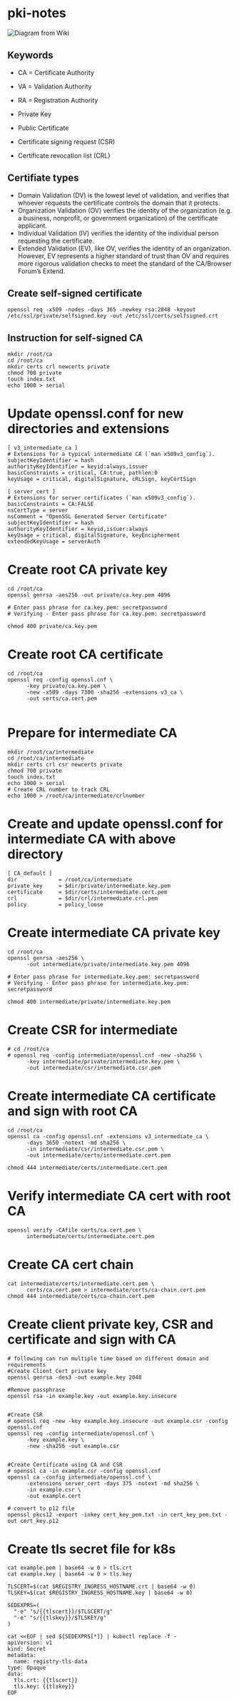 # pki-notes

![Diagram from Wiki](https://upload.wikimedia.org/wikipedia/commons/3/34/Public-Key-Infrastructure.svg)


## Keywords
* CA = Certificate Authority
* VA = Validation Authority
* RA = Registration Authority

* Private Key
* Public Certificate
* Certificate signing request (CSR)
* Certificate revocation list (CRL)

## Certifiate types

* Domain Validation (DV) is the lowest level of validation, and verifies that whoever requests the certificate controls the domain that it protects.
* Organization Validation (OV) verifies the identity of the organization (e.g. a business, nonprofit, or government organization) of the certificate applicant.
* Individual Validation (IV) verifies the identity of the individual person requesting the certificate.
* Extended Validation (EV), like OV, verifies the identity of an organization. However, EV represents a higher standard of trust than OV and requires more rigorous validation checks to meet the standard of the CA/Browser Forum’s Extend.

## Create self-signed certificate
```
openssl req -x509 -nodes -days 365 -newkey rsa:2048 -keyout /etc/ssl/private/selfsigned.key -out /etc/ssl/certs/selfsigned.crt
```

## Instruction for self-signed CA
```
mkdir /root/ca
cd /root/ca
mkdir certs crl newcerts private
chmod 700 private
touch index.txt
echo 1000 > serial
```
# Update openssl.conf for new directories and extensions
```
[ v3_intermediate_ca ]
# Extensions for a typical intermediate CA (`man x509v3_config`).
subjectKeyIdentifier = hash
authorityKeyIdentifier = keyid:always,issuer
basicConstraints = critical, CA:true, pathlen:0
keyUsage = critical, digitalSignature, cRLSign, keyCertSign

[ server_cert ]
# Extensions for server certificates (`man x509v3_config`).
basicConstraints = CA:FALSE
nsCertType = server
nsComment = "OpenSSL Generated Server Certificate"
subjectKeyIdentifier = hash
authorityKeyIdentifier = keyid,issuer:always
keyUsage = critical, digitalSignature, keyEncipherment
extendedKeyUsage = serverAuth
```
# Create root CA private key
```
cd /root/ca
openssl genrsa -aes256 -out private/ca.key.pem 4096

# Enter pass phrase for ca.key.pem: secretpassword
# Verifying - Enter pass phrase for ca.key.pem: secretpassword

chmod 400 private/ca.key.pem
```
# Create root CA certificate
```
cd /root/ca
openssl req -config openssl.cnf \
      -key private/ca.key.pem \
      -new -x509 -days 7300 -sha256 -extensions v3_ca \
      -out certs/ca.cert.pem
      
```
# Prepare for intermediate CA
```
mkdir /root/ca/intermediate
cd /root/ca/intermediate
mkdir certs crl csr newcerts private
chmod 700 private
touch index.txt
echo 1000 > serial
# Create CRL number to track CRL
echo 1000 > /root/ca/intermediate/crlnumber
```
# Create and update openssl.conf for intermediate CA with above directory
```
[ CA_default ]
dir             = /root/ca/intermediate
private_key     = $dir/private/intermediate.key.pem
certificate     = $dir/certs/intermediate.cert.pem
crl             = $dir/crl/intermediate.crl.pem
policy          = policy_loose
```
# Create intermediate CA private key
```
cd /root/ca
openssl genrsa -aes256 \
      -out intermediate/private/intermediate.key.pem 4096

# Enter pass phrase for intermediate.key.pem: secretpassword
# Verifying - Enter pass phrase for intermediate.key.pem: secretpassword

chmod 400 intermediate/private/intermediate.key.pem
```
# Create CSR for intermediate
```
# cd /root/ca
# openssl req -config intermediate/openssl.cnf -new -sha256 \
      -key intermediate/private/intermediate.key.pem \
      -out intermediate/csr/intermediate.csr.pem
```

# Create intermediate CA certificate and sign with root CA
```
cd /root/ca
openssl ca -config openssl.cnf -extensions v3_intermediate_ca \
      -days 3650 -notext -md sha256 \
      -in intermediate/csr/intermediate.csr.pem \
      -out intermediate/certs/intermediate.cert.pem

chmod 444 intermediate/certs/intermediate.cert.pem
```

# Verify intermediate CA cert with root CA
```
openssl verify -CAfile certs/ca.cert.pem \
      intermediate/certs/intermediate.cert.pem
```

# Create CA cert chain
```
cat intermediate/certs/intermediate.cert.pem \
      certs/ca.cert.pem > intermediate/certs/ca-chain.cert.pem
chmod 444 intermediate/certs/ca-chain.cert.pem
```

# Create client private key, CSR and certificate and sign with CA

```
# following can run multiple time based on different domain and requirements
#Create Client Cert private key
openssl genrsa -des3 -out example.key 2048

#Remove passphrase
openssl rsa -in example.key -out example.key.insecure


#Create CSR
# openssl req -new -key example.key.insecure -out example.csr -config openssl.cnf
openssl req -config intermediate/openssl.cnf \
      -key example.key \
      -new -sha256 -out example.csr


#Create Certificate using CA and CSR
# openssl ca -in example.csr -config openssl.cnf
openssl ca -config intermediate/openssl.cnf \
      -extensions server_cert -days 375 -notext -md sha256 \
      -in example.csr \
      -out example.cert

# convert to p12 file
openssl pkcs12 -export -inkey cert_key_pem.txt -in cert_key_pem.txt -out cert_key.p12
```
# Create tls secret file for k8s
```
cat example.pem | base64 -w 0 > tls.crt
cat example.key | base64 -w 0 > tls.key

TLSCERT=$(cat $REGISTRY_INGRESS_HOSTNAME.crt | base64 -w 0)
TLSKEY=$(cat $REGISTRY_INGRESS_HOSTNAME.key | base64 -w 0)

SEDEXPRS=(
  "-e" "s/{{tlscert}}/$TLSCERT/g"
  "-e" "s/{{tlskey}}/$TLSKEY/g"
)

cat <<EOF | sed ${SEDEXPRS[*]} | kubectl replace -f -
apiVersion: v1
kind: Secret
metadata:
  name: registry-tls-data
type: Opaque
data:
  tls.crt: {{tlscert}}
  tls.key: {{tlskey}}
EOF  

```
